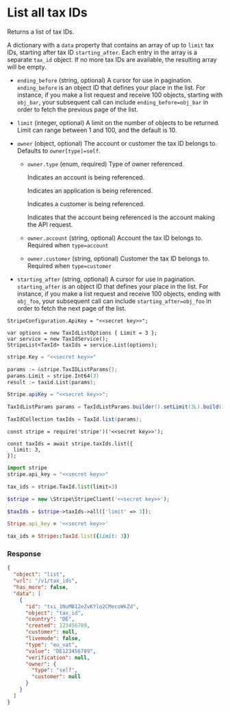 # List all tax IDs

Returns a list of tax IDs.

A dictionary with a `data` property that contains an array of up to `limit` tax IDs, starting after tax ID `starting_after`. Each entry in the array is a separate `tax_id` object. If no more tax IDs are available, the resulting array will be empty.

- `ending_before` (string, optional)
  A cursor for use in pagination. `ending_before` is an object ID that defines your place in the list. For instance, if you make a list request and receive 100 objects, starting with `obj_bar`, your subsequent call can include `ending_before=obj_bar` in order to fetch the previous page of the list.

- `limit` (integer, optional)
  A limit on the number of objects to be returned. Limit can range between 1 and 100, and the default is 10.

- `owner` (object, optional)
  The account or customer the tax ID belongs to. Defaults to `owner[type]=self`.

  - `owner.type` (enum, required)
    Type of owner referenced.

    Indicates an account is being referenced.

    Indicates an application is being referenced.

    Indicates a customer is being referenced.

    Indicates that the account being referenced is the account making the API request.

  - `owner.account` (string, optional)
    Account the tax ID belongs to. Required when `type=account`

  - `owner.customer` (string, optional)
    Customer the tax ID belongs to. Required when `type=customer`

- `starting_after` (string, optional)
  A cursor for use in pagination. `starting_after` is an object ID that defines your place in the list. For instance, if you make a list request and receive 100 objects, ending with `obj_foo`, your subsequent call can include `starting_after=obj_foo` in order to fetch the next page of the list.

```dotnet
StripeConfiguration.ApiKey = "<<secret key>>";

var options = new TaxIdListOptions { Limit = 3 };
var service = new TaxIdService();
StripeList<TaxId> taxIds = service.List(options);
```

```go
stripe.Key = "<<secret key>>"

params := &stripe.TaxIDListParams{};
params.Limit = stripe.Int64(3)
result := taxid.List(params);
```

```java
Stripe.apiKey = "<<secret key>>";

TaxIdListParams params = TaxIdListParams.builder().setLimit(3L).build();

TaxIdCollection taxIds = TaxId.list(params);
```

```node
const stripe = require('stripe')('<<secret key>>');

const taxIds = await stripe.taxIds.list({
  limit: 3,
});
```

```python
import stripe
stripe.api_key = "<<secret key>>"

tax_ids = stripe.TaxId.list(limit=3)
```

```php
$stripe = new \Stripe\StripeClient('<<secret key>>');

$taxIds = $stripe->taxIds->all(['limit' => 3]);
```

```ruby
Stripe.api_key = '<<secret key>>'

tax_ids = Stripe::TaxId.list({limit: 3})
```

### Response

```json
{
  "object": "list",
  "url": "/v1/tax_ids",
  "has_more": false,
  "data": [
    {
      "id": "txi_1NuMB12eZvKYlo2CMecoWkZd",
      "object": "tax_id",
      "country": "DE",
      "created": 123456789,
      "customer": null,
      "livemode": false,
      "type": "eu_vat",
      "value": "DE123456789",
      "verification": null,
      "owner": {
        "type": "self",
        "customer": null
      }
    }
  ]
}
```